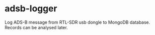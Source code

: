 # adsb-logger

Log ADS-B message from RTL-SDR usb dongle to MongoDB database. Records can be analysed later.
